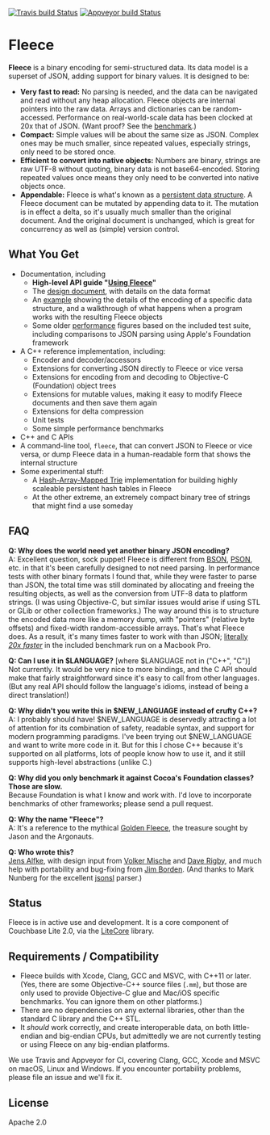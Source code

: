 [![Travis build Status](https://travis-ci.org/couchbaselabs/fleece.svg?branch=master)](https://travis-ci.org/couchbaselabs/fleece)
[![Appveyor build Status](https://ci.appveyor.com/api/projects/status/github/couchbaselabs/fleece?svg=true)](https://ci.appveyor.com/project/borrrden/fleece)


# Fleece

__Fleece__ is a binary encoding for semi-structured data. Its data model is a superset of JSON, adding support for binary values. It is designed to be:

* **Very fast to read:** No parsing is needed, and the data can be navigated and read without any heap allocation. Fleece objects are internal pointers into the raw data. Arrays and dictionaries can be random-accessed. Performance on real-world-scale data has been clocked at 20x that of JSON. (Want proof? See the [benchmark](Performance.md).)
* **Compact:** Simple values will be about the same size as JSON. Complex ones may be much smaller, since repeated values, especially strings, only need to be stored once.
* **Efficient to convert into native objects:** Numbers are binary, strings are raw UTF-8 without quoting, binary data is not base64-encoded. Storing repeated values once means they only need to be converted into native objects once.
* **Appendable:** Fleece is what's known as a [persistent data structure](https://en.wikipedia.org/wiki/Persistent_data_structure). A Fleece document can be mutated by appending data to it. The mutation is in effect a delta, so it's usually much smaller than the original document. And the original document is unchanged, which is great for concurrency as well as (simple) version control.

## What You Get

* Documentation, including
    * **High-level API guide "[Using Fleece](https://github.com/couchbaselabs/fleece/wiki/Using-Fleece)"**
    * The [design document](Fleece.md), with details on the data format
    * An [example](Example.md) showing the details of the encoding of a specific data structure, and a walkthrough of what happens when a program works with the resulting Fleece objects
    * Some older [performance](Performance.md) figures based on the included test suite, including comparisons to JSON parsing using Apple's Foundation framework
* A C++ reference implementation, including:
    * Encoder and decoder/accessors
    * Extensions for converting JSON directly to Fleece or vice versa
    * Extensions for encoding from and decoding to Objective-C (Foundation) object trees
    * Extensions for mutable values, making it easy to modify Fleece documents and then save them again
    * Extensions for delta compression
    * Unit tests
    * Some simple performance benchmarks
* C++ and C APIs
* A command-line tool, `fleece`, that can convert JSON to Fleece or vice versa, or dump Fleece data in a human-readable form that shows the internal structure
* Some experimental stuff:
    * A [Hash-Array-Mapped Trie](https://en.wikipedia.org/wiki/Hash_array_mapped_trie) implementation for building highly scaleable persistent hash tables in Fleece
    * At the other extreme, an extremely compact binary tree of strings that might find a use someday

## FAQ

**Q: Why does the world need yet another binary JSON encoding?**  
A: Excellent question, sock puppet! Fleece is different from [BSON](http://bsonspec.org), [PSON](https://github.com/dcodeIO/PSON), etc. in that it's been carefully designed to not need parsing. In performance tests with other binary formats I found that, while they were faster to parse than JSON, the total time was still dominated by allocating and freeing the resulting objects, as well as the conversion from UTF-8 data to platform strings. (I was using Objective-C, but similar issues would arise if using STL or GLib or other collection frameworks.) The way around this is to structure the encoded data more like a memory dump, with "pointers" (relative byte offsets) and fixed-width random-accessible arrays. That's what Fleece does. As a result, it's many times faster to work with than JSON; [literally _20x faster_](Performance.md) in the included benchmark run on a Macbook Pro.

**Q: Can I use it in $LANGUAGE?** [where $LANGUAGE not in ("C++", "C")]  
Not currently. It would be very nice to more bindings, and the C API should make that fairly
straightforward since it's easy to call from other languages. (But any real API should follow
the language's idioms, instead of being a direct translation!)

**Q: Why didn't you write this in $NEW_LANGUAGE instead of crufty C++?**  
A: I probably should have! $NEW_LANGUAGE is deservedly attracting a lot of attention for its combination of safety, readable syntax, and support for modern programming paradigms. I've been trying out $NEW_LANGUAGE and want to write more code in it. But for this I chose C++ because it's supported on all platforms, lots of people know how to use it, and it still supports high-level abstractions (unlike C.)

**Q: Why did you only benchmark it against Cocoa's Foundation classes? Those are slow.**  
Because Foundation is what I know and work with. I'd love to incorporate benchmarks of other frameworks; please send a pull request.

**Q: Why the name "Fleece"?**  
A: It's a reference to the mythical [Golden Fleece](https://en.wikipedia.org/wiki/Golden_Fleece), the treasure sought by Jason and the Argonauts.

**Q: Who wrote this?**  
[Jens Alfke](https://github.com/snej), with design input from [Volker Mische](https://github.com/vmx) and [Dave Rigby](https://github.com/daverigby), and much help with portability and bug-fixing from [Jim Borden](https://github.com/borrrden). (And thanks to Mark Nunberg for the excellent [jsonsl](https://github.com/mnunberg/jsonsl) parser.)

## Status

Fleece is in active use and development. It is a core component of Couchbase Lite 2.0, via the [LiteCore](https://github.com/couchbase/couchbase-lite-core) library.

## Requirements / Compatibility

* Fleece builds with Xcode, Clang, GCC and MSVC, with C++11 or later. (Yes, there are some Objective-C++ source files (`.mm`), but those are only used to provide Objective-C glue and Mac/iOS specific benchmarks. You can ignore them on other platforms.)
* There are no dependencies on any external libraries, other than the standard C library and the C++ STL.
* It _should_ work correctly, and create interoperable data, on both little-endian and big-endian CPUs, but admittedly we are not currently testing or using Fleece on any big-endian platforms.

We use Travis and Appveyor for CI, covering Clang, GCC, Xcode and MSVC on macOS, Linux and Windows. If you encounter portability problems, please file an issue and we'll fix it.

## License

Apache 2.0
